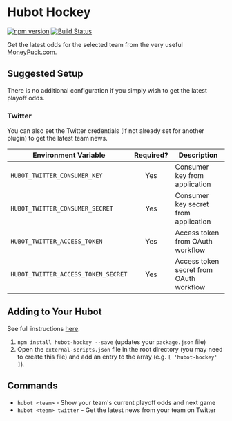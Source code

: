 # Hubot Hockey

[![npm version](https://badge.fury.io/js/hubot-hockey.svg)](http://badge.fury.io/js/hubot-hockey) [![Build Status](https://travis-ci.org/stephenyeargin/hubot-hockey.png)](https://travis-ci.org/stephenyeargin/hubot-hockey)

Get the latest odds for the selected team from the very useful [MoneyPuck.com](http://moneypuck.com/).

## Suggested Setup

There is no additional configuration if you simply wish to get the latest playoff odds.

### Twitter

You can also set the Twitter credentials (if not already set for another plugin) to get the latest team news.

| Environment Variable                 | Required? | Description               |
| ------------------------------------ | :-------: | --------------------------|
| `HUBOT_TWITTER_CONSUMER_KEY`         | Yes       | Consumer key from application |
| `HUBOT_TWITTER_CONSUMER_SECRET`      | Yes       | Consumer key secret from application |
| `HUBOT_TWITTER_ACCESS_TOKEN`         | Yes       | Access token from OAuth workflow |
| `HUBOT_TWITTER_ACCESS_TOKEN_SECRET`  | Yes       | Access token secret from OAuth workflow |

## Adding to Your Hubot

See full instructions [here](https://github.com/github/hubot/blob/master/docs/scripting.md#npm-packages).

1. `npm install hubot-hockey --save` (updates your `package.json` file)
2. Open the `external-scripts.json` file in the root directory (you may need to create this file) and add an entry to the array (e.g. `[ 'hubot-hockey' ]`).

## Commands

- `hubot <team>` - Show your team's current playoff odds and next game
- `hubot <team> twitter` - Get the latest news from your team on Twitter
